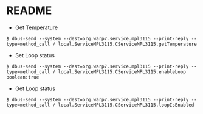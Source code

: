 README
======

- Get Temperature
```
$ dbus-send --system --dest=org.warp7.service.mpl3115 --print-reply --type=method_call / local.ServiceMPL3115.CServiceMPL3115.getTemperature
```

- Set Loop status
```
$ dbus-send --system --dest=org.warp7.service.mpl3115 --print-reply --type=method_call / local.ServiceMPL3115.CServiceMPL3115.enableLoop boolean:true
```

- Get Loop status
```
$ dbus-send --system --dest=org.warp7.service.mpl3115 --print-reply --type=method_call / local.ServiceMPL3115.CServiceMPL3115.loopIsEnabled
```
